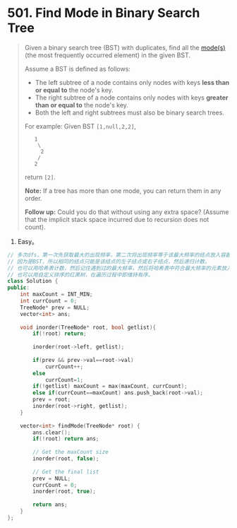 # 501. Find Mode in Binary Search Tree

> Given a binary search tree (BST) with duplicates, find all the [mode(s)](https://en.wikipedia.org/wiki/Mode_(statistics)) (the most frequently occurred element) in the given BST.
>
> Assume a BST is defined as follows:
>
> - The left subtree of a node contains only nodes with keys **less than or equal to** the node's key.
> - The right subtree of a node contains only nodes with keys **greater than or equal to** the node's key.
> - Both the left and right subtrees must also be binary search trees.
>
> For example:
> Given BST `[1,null,2,2]`,
>
> ```
>    1
>     \
>      2
>     /
>    2
> ```
>
> return `[2]`.
>
> **Note:** If a tree has more than one mode, you can return them in any order.
>
> **Follow up:** Could you do that without using any extra space? (Assume that the implicit stack space incurred due to recursion does not count).

1. Easy。

```cpp
// 多次dfs，第一次先获取最大的出现频率，第二次将出现频率等于该最大频率的结点放入容器中。
// 因为是BST，所以相同的结点只能是该结点的左子结点或右子结点，然后递归计数。
// 也可以用哈希表计数，然后记住遇到过的最大频率，然后将哈希表中符合最大频率的元素放入容器中。
// 也可以用自定义排序的红黑树，在遍历过程中即维持有序。
class Solution {
public:
    int maxCount = INT_MIN;
    int currCount = 0;
    TreeNode* prev = NULL;
    vector<int> ans;
    
    void inorder(TreeNode* root, bool getlist){
        if(!root) return;
        
        inorder(root->left, getlist);
        
        if(prev && prev->val==root->val)
            currCount++;
        else
            currCount=1;
        if(!getlist) maxCount = max(maxCount, currCount);
        else if(currCount==maxCount) ans.push_back(root->val);
        prev = root;
        inorder(root->right, getlist);
    }
    
    vector<int> findMode(TreeNode* root) {
        ans.clear();
        if(!root) return ans;
        
        // Get the maxCount size
        inorder(root, false);
        
        // Get the final list
        prev = NULL;
        currCount = 0;
        inorder(root, true);
        
        return ans;
    }
};
```

